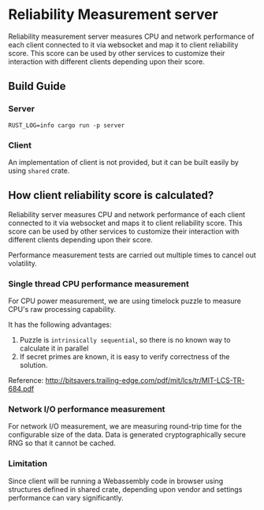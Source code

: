 # Reliability Measurement server
Reliability measurement server measures CPU and network performance of each client connected to it via websocket and map it to
client reliability score. This score can be used by other services to customize their interaction with different clients depending 
upon their score.

## Build Guide

### Server

```
RUST_LOG=info cargo run -p server
```

### Client

An implementation of client is not provided, but it can be built easily by using `shared` crate.

## How client reliability score is calculated?

Reliability server measures CPU and network performance of each client connected to it via websocket and maps it to client reliability score. This score can be used by other services to customize their interaction with different clients depending upon their score. 

Performance measurement tests are carried out multiple times to cancel out volatility. 

### Single thread CPU performance measurement

For CPU power measurement, we are using timelock puzzle to measure
CPU's raw processing capability. 

It has the following advantages:
1) Puzzle is `intrinsically sequential`, so there is no known way to calculate it in parallel
2) If secret primes are known, it is easy to verify correctness of the solution.

Reference: http://bitsavers.trailing-edge.com/pdf/mit/lcs/tr/MIT-LCS-TR-684.pdf

### Network I/O performance measurement

For network I/O measurement, we are measuring round-trip time for the configurable size of the data. Data is generated cryptographically secure RNG so that it cannot be cached.

### Limitation

Since client will be running a Webassembly code in browser using structures defined in shared crate, depending upon vendor and settings performance can vary significantly.
